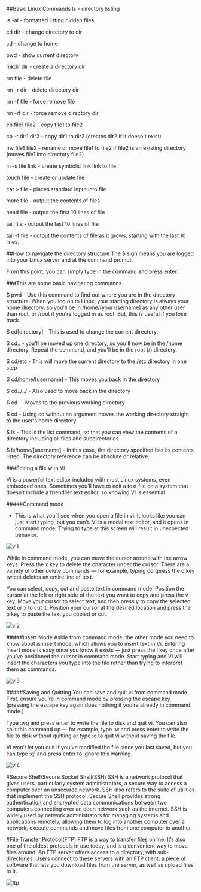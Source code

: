 ##Basic Linux Commands
ls - directory listing

ls -al - formatted listing hidden files

cd dir - change directory to dir

cd - change to home

pwd - show current directory

mkdir dir - create a directory dir

rm file - delete file

rm -r dir - delete directory dir

rm -f file - force remove file

rm -rf dir - force remove directory dir

cp file1 file2 - copy file1 to file2

cp -r dir1 dir2 - copy dir1 to dir2 (creates dir2 if it doesn't exist)

mv file1 file2 - rename or move file1 to file2 if file2 is an existing directory (moves file1 into directory file2)

ln -s file link - create symbolic link link to file

touch file - create or update file

cat > file - places standard input into file

more file - output the contents of files

head file - output the first 10 lines of file

tail file - output the last 10 lines of file

tail -f file - output the contents of file as it grows, starting with the last 10 lines.

##How to navigate the directory structure
The $ sign means you are logged into your Linux server and at the command prompt.

From this point, you can simply type in the command and press enter.

###This are some basic navigating commands

$ pwd - Use this command to find out where you are in the directory structure. When you log on to Linux, your starting
        directory is always your home directory, so you'll be in /home/[your username] as any other user than root, or
        /root if you're logged in as root. But, this is useful if you lose track.
        
$ cd[directory] - This is used to change the current directory.

$ cd.. - you'll be moved up one directory, so you'll now be in the /home directory.  Repeat the command, and you'll be
         in the root (/) directory.
         
$ cd/etc - This will move the current directory to the /etc directory in one step

$ cd/home/[username] - This moves you back in the directory

$ cd../../ - Also used to move back in the directory

$ cd- - Moves to the previous working directory

$ cd  - Using cd without an argument moves the working directory straight to the user's home directory.

$ ls - This is the list command, so that you can view the contents of a directory including all files and subdirectories

$ ls/home/[username] - In this case, the directory specified has its contents listed.  The directory reference
                       can be absolute or relative.

###Editing a file with Vi

Vi is a powerful text editor included with most Linux systems, even embedded ones. Sometimes you’ll have to edit a text
file on a system that doesn’t include a friendlier text editor, so knowing Vi is essential

#####Command mode
- This is what you’ll see when you open a file in vi. It looks like you can just start typing, but you can’t. Vi is a
 modal text editor, and it opens in command mode. Trying to type at this screen will result in unexpected behavior.
 
 ![vi1](img/vi1.png)
 
While in command mode, you can move the cursor around with the arrow keys. Press the x key to delete the character
under the cursor. There are a variety of other delete commands — for example, typing dd (press the d key twice) deletes
an entire line of text.
 
 You can select, copy, cut and paste text in command mode. Position the cursor at the left or right side of the text 
 you want to copy and press the v key. Move your cursor to select text, and then press y to copy the selected text or x
 to cut it. Position your cursor at the desired location and press the p key to paste the text you copied or cut.
 
 ![vi2](img/vi2.png)
 
 #####Insert Mode
 Aside from command mode, the other mode you need to know about is insert mode, which allows you to insert text in Vi. 
 Entering insert mode is easy once you know it exists — just press the i key once after you’ve positioned the cursor in
 command mode. Start typing and Vi will insert the characters you type into the file rather than trying to interpret 
 them as commands.
 
 ![vi3](img/vi3.png)
 
 #####Saving and Quitting
 You can save and quit vi from command mode. First, ensure you’re in command mode by pressing the escape key (pressing 
 the escape key again does nothing if you’re already in command mode.)
 
 Type :wq and press enter to write the file to disk and quit vi. You can also split this command up — for example, 
 type :w and press enter to write the file to disk without quitting or type :q to quit vi without saving the file.
 
 Vi won’t let you quit if you’ve modified the file since you last saved, but you can type :q! and press enter to ignore
 this warning.
 
 ![vi4](img/vi4.png) 
 
 #Secure Shell/Secure Socket Shell(SSH) 
 SSH is a network protocol that gives users, particularly system administrators, a secure way to access a computer over
 an unsecured network. SSH also refers to the suite of utilities that implement the SSH protocol. Secure Shell provides 
 strong authentication and encrypted data communications between two computers connecting over an open network such as 
 the internet. SSH is widely used by network administrators for managing systems and applications remotely, allowing 
 them to log into another computer over a network, execute commands and move files from one computer to another.
 
 #File Transfer Protocol(FTP)
 FTP is a way to transfer files online.   It’s also one of the oldest protocols in use today, and is a convenient way to
 move files around. An FTP server offers access to a directory, with sub-directories. Users connect to these servers with
 an FTP client, a piece of software that lets you download files from the server, as well as upload files to it.
 
 ![ftp](img/ftp.png) 
 
 